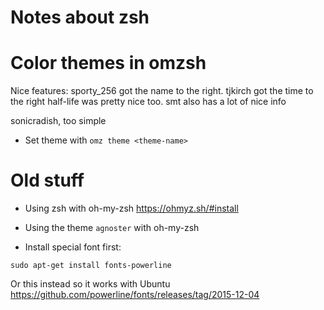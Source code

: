 # Notes about zsh

# Color themes in omzsh
Nice features:
sporty_256 got the name to the right.
tjkirch got the time to the right
half-life was pretty nice too.
smt also has a lot of nice info

sonicradish, too simple

- Set theme with `omz theme <theme-name>`


# Old stuff

- Using zsh with oh-my-zsh
https://ohmyz.sh/#install

- Using the theme `agnoster` with oh-my-zsh

- Install special font first:

`sudo apt-get install fonts-powerline`

Or this instead so it works with Ubuntu
https://github.com/powerline/fonts/releases/tag/2015-12-04
